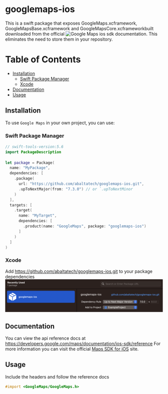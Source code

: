 # googlemaps-ios

This is a swift package that exposes GoogleMaps.xcframework, GoogleMapsBase.xcframework and GoogleMapsCore.xcframeworkbuilt downloaded from the official ![Google Maps]([https://github.com/opencv/opencv](https://developers.google.com/maps/documentation/ios-sdk)) ios sdk documentation. This eliminates the need to store them in your repository.
# Table of Contents
- [Installation](#installation)
  - [Swift Package Manager](#swift-package-manager)
  - [Xcode](#xcode)
- [Documentation](#documentation)
- [Usage](#usage)
## Installation

To use `Google Maps` in your own project, you can use:   
### Swift Package Manager

```swift
// swift-tools-version:5.6
import PackageDescription

let package = Package(
  name: "MyPackage",
  dependencies: [
    .package(
      url: "https://github.com/abaltatech/googlemaps-ios.git", 
      .upToNextMajor(from: "7.3.0") // or `.upToNextMinor
    )
  ],
  targets: [
    .target(
      name: "MyTarget",
      dependencies: [
        .product(name: "GoogleMaps", package: "googlemaps-ios")
      ]
    )
  ]
)
```

### Xcode
Add https://github.com/abaltatech/googlemaps-ios.git to your package dependencies 
  ![add-package](img/add-package.png)

## Documentation
You can view the api reference docs at https://developers.google.com/maps/documentation/ios-sdk/reference
For more information you can visit the official [Maps SDK for iOS](https://developers.google.com/maps/documentation/ios-sdk) site.
## Usage
Include the headers and follow the reference docs
```objective-c
#import <GoogleMaps/GoogleMaps.h>
```
